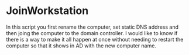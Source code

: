 # JoinWorkstation
In this script you first rename the computer, set static DNS address and then joing the computer to the domain controller.
I would like to know if there is a way to make it all happen at once without needing to restart the computer so that 
it shows in AD with the new computer name.

